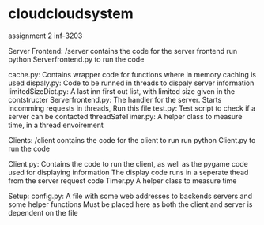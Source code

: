 cloudcloudsystem
================

assignment 2 inf-3203


Server Frontend:
/server contains the code for the server frontend
run python Serverfrontend.py to run the code

cache.py: Contains wrapper code for functions where in memory caching is used
dispaly.py: Code to be runned in threads to dispaly server information
limitedSizeDict.py: A last inn first out list, with limited size given in the contstructer
Serverfrontend.py: The handler for the server. Starts incomming requests in threads, Run this file
test.py: Test script to check if a server can be contacted
threadSafeTimer.py: A helper class to measure time, in a thread envoirement


Clients:
/client contains the code for the client to run
run python Client.py to run the code

Client.py: 	Contains the code to run the client, as well as the pygame code used for displaying information
			The display code runs in a seperate thead from the server request code
Timer.py	A helper class to measure time


Setup:
config.py: 	A file with some web addresses to backends servers and some helper functions
			Must be placed here as both the client and server is dependent on the file